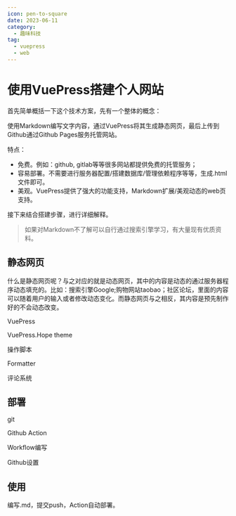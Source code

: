 ```yaml
---
icon: pen-to-square
date: 2023-06-11
category:
  - 趣味科技
tag:
  - vuepress
  - web
---
```

# 使用VuePress搭建个人网站

首先简单概括一下这个技术方案，先有一个整体的概念：

使用Markdown编写文字内容，通过VuePress将其生成静态网页，最后上传到Github通过Github Pages服务托管网站。

特点：

* 免费。例如：github, gitlab等等很多网站都提供免费的托管服务；
* 容易部署。不需要进行服务器配置/搭建数据库/管理依赖程序等等，生成.html文件即可。
* 美观。VuePress提供了强大的功能支持，Markdown扩展/美观动态的web页支持。

接下来结合搭建步骤，进行详细解释。

> 如果对Markdown不了解可以自行通过搜索引擎学习，有大量现有优质资料。

## 静态网页

什么是静态网页呢？与之对应的就是动态网页，其中的内容是动态的通过服务器程序动态填充的。比如：搜索引擎Google;购物网站taobao；社区论坛，里面的内容可以随着用户的输入或者修改动态变化。而静态网页与之相反，其内容是预先制作好的不会动态改变。

VuePress

VuePress.Hope theme

操作脚本

Formatter

评论系统

## 部署

git

Github Action

Workflow编写

Github设置


## 使用

编写.md，提交push，Action自动部署。